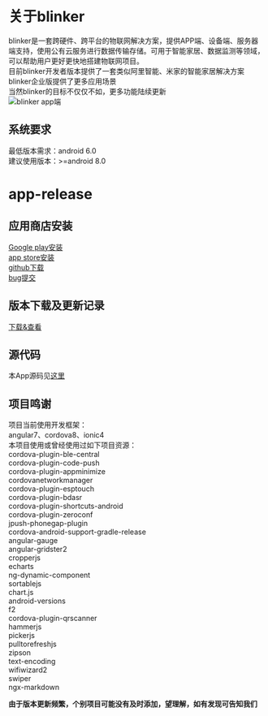 # 关于blinker  
blinker是一套跨硬件、跨平台的物联网解决方案，提供APP端、设备端、服务器端支持，使用公有云服务进行数据传输存储。可用于智能家居、数据监测等领域，可以帮助用户更好更快地搭建物联网项目。  
目前blinker开发者版本提供了一套类似阿里智能、米家的智能家居解决方案  
blinker企业版提供了更多应用场景  
当然blinker的目标不仅仅不如，更多功能陆续更新    
![blinker app端](https://github.com/blinker-iot/app-release/raw/master/blinker-app.png)  

## 系统要求  
最低版本需求：android 6.0  
建议使用版本：>=android 8.0  

# app-release  
## 应用商店安装  
[Google play安装](https://play.google.com/store/apps/details?id=iot.clz.me)  
[app store安装](https://itunes.apple.com/cn/app/id1357907814)  
[github下载](https://github.com/blinker-iot/app-release/releases)  
[bug提交](https://www.arduino.cn/thread-81133-1-1.html)  
## 版本下载及更新记录  
[下载&查看](https://github.com/blinker-iot/app-release/releases)  
## 源代码  
本App源码见[这里](https://github.com/coloz/blinker-app)  


## 项目鸣谢  
项目当前使用开发框架：  
angular7、cordova8、ionic4  
本项目使用或曾经使用过如下项目资源：  
cordova-plugin-ble-central  
cordova-plugin-code-push  
cordova-plugin-appminimize  
cordovanetworkmanager  
cordova-plugin-esptouch  
cordova-plugin-bdasr  
cordova-plugin-shortcuts-android  
cordova-plugin-zeroconf  
jpush-phonegap-plugin  
cordova-android-support-gradle-release  
angular-gauge  
angular-gridster2  
cropperjs  
echarts  
ng-dynamic-component  
sortablejs  
chart.js  
android-versions  
f2  
cordova-plugin-qrscanner  
hammerjs  
pickerjs  
pulltorefreshjs  
zipson  
text-encoding  
wifiwizard2  
swiper  
ngx-markdown  

**由于版本更新频繁，个别项目可能没有及时添加，望理解，如有发现可告知我们**  


